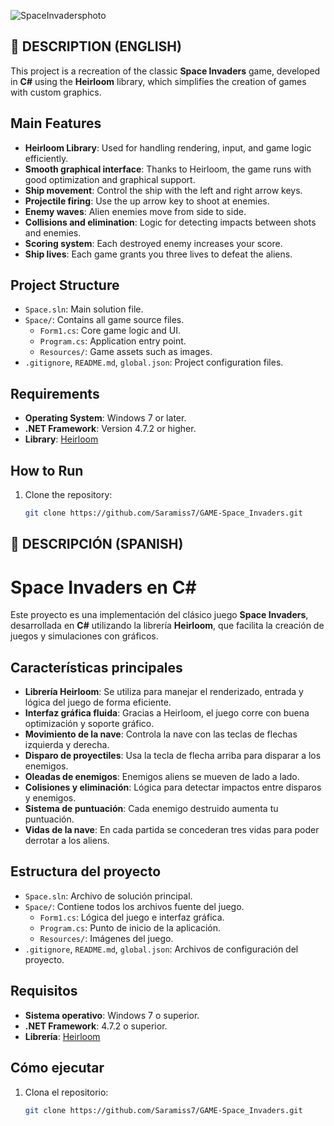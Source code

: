 ![SpaceInvadersphoto](https://github.com/Saramiss7/Space-Invaders/tree/main/Space_Invaders/Imatges/SpaceInvaders.png?raw=true)
## 🚀 DESCRIPTION (ENGLISH)

This project is a recreation of the classic **Space Invaders** game, developed in **C#** using the **Heirloom** library, which simplifies the creation of games with custom graphics.

## Main Features

- **Heirloom Library**: Used for handling rendering, input, and game logic efficiently.
- **Smooth graphical interface**: Thanks to Heirloom, the game runs with good optimization and graphical support.
- **Ship movement**: Control the ship with the left and right arrow keys.
- **Projectile firing**: Use the up arrow key to shoot at enemies.
- **Enemy waves**: Alien enemies move from side to side.
- **Collisions and elimination**: Logic for detecting impacts between shots and enemies.
- **Scoring system**: Each destroyed enemy increases your score.
- **Ship lives**: Each game grants you three lives to defeat the aliens.

## Project Structure

- `Space.sln`: Main solution file.
- `Space/`: Contains all game source files.
    - `Form1.cs`: Core game logic and UI.
    - `Program.cs`: Application entry point.
    - `Resources/`: Game assets such as images.
- `.gitignore`, `README.md`, `global.json`: Project configuration files.

## Requirements

- **Operating System**: Windows 7 or later.
- **.NET Framework**: Version 4.7.2 or higher.
- **Library**: [Heirloom](https://github.com/HeirloomEngine/Heirloom)

## How to Run

1. Clone the repository:
   ```bash
   git clone https://github.com/Saramiss7/GAME-Space_Invaders.git


## 🚀 DESCRIPCIÓN (SPANISH)

# Space Invaders en C#

Este proyecto es una implementación del clásico juego **Space Invaders**, desarrollada en **C#** utilizando la librería **Heirloom**, que facilita la creación de juegos y simulaciones con gráficos.

## Características principales

- **Librería Heirloom**: Se utiliza para manejar el renderizado, entrada y lógica del juego de forma eficiente.
- **Interfaz gráfica fluida**: Gracias a Heirloom, el juego corre con buena optimización y soporte gráfico.
- **Movimiento de la nave**: Controla la nave con las teclas de flechas izquierda y derecha.
- **Disparo de proyectiles**: Usa la tecla de flecha arriba para disparar a los enemigos.
- **Oleadas de enemigos**: Enemigos aliens se mueven de lado a lado.
- **Colisiones y eliminación**: Lógica para detectar impactos entre disparos y enemigos.
- **Sistema de puntuación**: Cada enemigo destruido aumenta tu puntuación.
- **Vidas de la nave**: En cada partida se concederan tres vidas para poder derrotar a los aliens.

## Estructura del proyecto

- `Space.sln`: Archivo de solución principal.
- `Space/`: Contiene todos los archivos fuente del juego.
    - `Form1.cs`: Lógica del juego e interfaz gráfica.
    - `Program.cs`: Punto de inicio de la aplicación.
    - `Resources/`: Imágenes del juego.
- `.gitignore`, `README.md`, `global.json`: Archivos de configuración del proyecto.

## Requisitos

- **Sistema operativo**: Windows 7 o superior.
- **.NET Framework**: 4.7.2 o superior.
- **Librería**: [Heirloom](https://github.com/HeirloomEngine/Heirloom)

## Cómo ejecutar

1. Clona el repositorio:
   ```bash
   git clone https://github.com/Saramiss7/GAME-Space_Invaders.git
